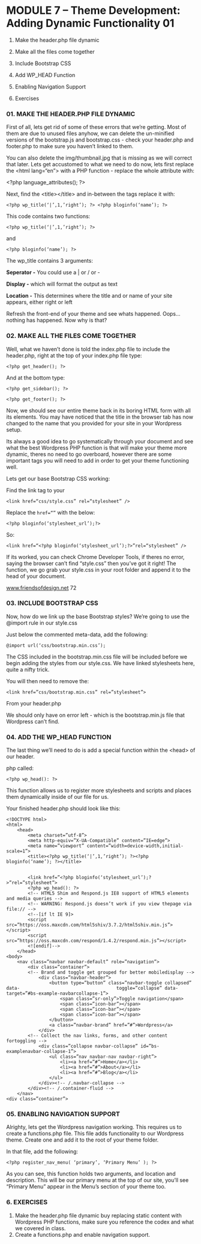 # MODULE 7 – Theme Development: Adding Dynamic Functionality 01

01. Make the header.php file dynamic

02. Make all the files come together

03. Include Bootstrap CSS

04. Add WP\_HEAD Function

05. Enabling Navigation Support

06. Exercises

### 01. MAKE THE HEADER.PHP FILE DYNAMIC

First of all, lets get rid of some of these errors that we’re getting. Most of them are due to unused files anyhow, we can delete the un-minified versions of the bootstrap.js and bootstrap.css - check your header.php and footer.php to make sure you haven’t linked to them.

You can also delete the img/thumbnail.jpg that is missing as we will correct that later. Lets get accustomed to what we need to do now, lets first replace the &lt;html lang=“en”&gt; with a PHP function - replace the whole attribute with:

&lt;?php language\_attributes\(\); ?&gt;

Next, find the &lt;title&gt;&lt;/title&gt; and in-between the tags replace it with:

`<?php wp_title(‘|’,1,’right’); ?> <?php bloginfo(‘name’); ?>`

This code contains two functions:

`<?php wp_title(‘|’,1,’right’); ?>`

and

`<?php bloginfo(‘name’); ?>`

The wp\_title contains 3 arguments: 

**Seperator -** You could use a \| or / or -

**Display -** which will format the output as text

**Location -** This determines where the title and or name of your site appears, either right or left

Refresh the front-end of your theme and see whats happened. Oops…nothing has happened. Now why is that?

### 02. MAKE ALL THE FILES COME TOGETHER

Well, what we haven’t done is told the index.php file to include the header.php, right at the top of your index.php file type:

`<?php get_header(); ?>`

And at the bottom type:

`<?php get_sidebar(); ?>`

`<?php get_footer(); ?>`

Now, we should see our entire theme back in its boring HTML form with all its elements. You may have noticed that the title in the browser tab has now changed to the name that you provided for your site in your Wordpress setup.

Its always a good idea to go systematically through your document and see what the best Wordpress PHP function is that will make your theme more dynamic, theres no need to go overboard, however there are some important tags you will need to add in order to get your theme functioning well.

Lets get our base Bootstrap CSS working:

Find the link tag to your

`<link href=“css/style.css” rel=“stylesheet” />`

Replace the `href=“”` with the below:

`<?php bloginfo(‘stylesheet_url’);?>`

So:

`<link href=“<?php bloginfo(‘stylesheet_url’);?>”rel=“stylesheet” />`

If its worked, you can check Chrome Developer Tools, if theres no error, saying the browser can’t find “style.css” then you’ve got it right! The function, we go grab your style.css in your root folder and append it to the head of your document.

www.friendsofdesign.net 72

### 03. INCLUDE BOOTSTRAP CSS

Now, how do we link up the base Bootstrap styles? We’re going to use the @import rule in our style.css

Just below the commented meta-data, add the following:

`@import url(‘css/bootstrap.min.css’);`

The CSS included in the bootstrap.min.css file will be included before we begin adding the styles from our style.css. We have linked stylesheets here, quite a nifty trick.

You will then need to remove the:

`<link href=”css/bootstrap.min.css” rel=”stylesheet”>`

From your header.php

We should only have on error left - which is the bootstrap.min.js file that Wordpress can’t find.

### 04. ADD THE WP\_HEAD FUNCTION

The last thing we’ll need to do is add a special function within the &lt;head&gt; of our header.

php called:

`<?php wp_head(): ?>`

This function allows us to register more stylesheets and scripts and places them dynamically inside of our file for us.

Your finished header.php should look like this:

```markup
<!DOCTYPE html>
<html>
    <head>
        <meta charset=”utf-8”>
        <meta http-equiv=”X-UA-Compatible” content=”IE=edge”>
        <meta name=”viewport” content=”width=device-width,initial-scale=1”>
        <title><?php wp_title(‘|’,1,’right’); ?><?php bloginfo(‘name’); ?></title>


        <link href=”<?php bloginfo(‘stylesheet_url’);?>”rel=”stylesheet”>
        <?php wp_head(): ?>
        <!-- HTML5 Shim and Respond.js IE8 support of HTML5 elements and media queries -->
        <!-- WARNING: Respond.js doesn’t work if you view thepage via file:// -->
        <!--[if lt IE 9]>
        <script src=”https://oss.maxcdn.com/html5shiv/3.7.2/html5shiv.min.js”></script>
        <script src=”https://oss.maxcdn.com/respond/1.4.2/respond.min.js”></script>
        <![endif]-->
    </head>
<body>
    <nav class=”navbar navbar-default” role=”navigation”>
        <div class=”container”>
        <!-- Brand and toggle get grouped for better mobiledisplay -->
            <div class=”navbar-header”>
                <button type=”button” class=”navbar-toggle collapsed” data-                                    toggle=”collapse” data-target=”#bs-example-navbarcollapse-1”>
                    <span class=”sr-only”>Toggle navigation</span>
                    <span class=”icon-bar”></span>
                    <span class=”icon-bar”></span>
                    <span class=”icon-bar”></span>
                </button>
                <a class=”navbar-brand” href=”#”>Wordpress</a>
            </div>
        <!-- Collect the nav links, forms, and other content fortoggling -->
            <div class=”collapse navbar-collapse” id=”bs-examplenavbar-collapse-1”>
                <ul class=”nav navbar-nav navbar-right”>
                    <li><a href=”#”>Home</a></li>
                    <li><a href=”#”>About</a></li>
                    <li><a href=”#”>Blog</a></li>
                </ul>
            </div><!-- /.navbar-collapse -->
        </div><!-- /.container-fluid -->
    </nav>
<div class=”container”>
```



### 05. ENABLING NAVIGATION SUPPORT

Alrighty, lets get the Wordpress navigation working. This requires us to create a functions.php file. This file adds functionality to our Wordpress theme. Create one and add it to the root of your theme folder.

In that file, add the following:

`<?php register_nav_menu( ‘primary’, ‘Primary Menu’ ); ?>`

As you can see, this function holds two arguments, and location and description. This will be our primary menu at the top of our site, you’ll see “Primary Menu” appear in the Menu’s section of your theme too.

### 6. EXERCISES

1. Make the header.php file dynamic buy replacing static content with Wordpress PHP functions, make sure you reference the codex and what we covered in class.
2. Create a functions.php and enable navigation support.

